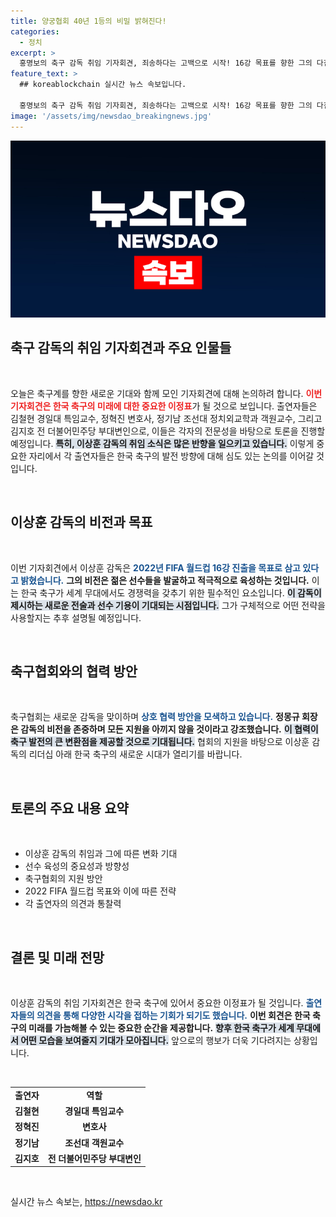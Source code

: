 ```yaml
---
title: 양궁협회 40년 1등의 비밀 밝혀진다!
categories:
  - 정치
excerpt: >
  홍명보의 축구 감독 취임 기자회견, 죄송하다는 고백으로 시작! 16강 목표를 향한 그의 다짐과 정몽규 회고록에 숨어있는 축구의 시대를 짚어봅니다. 이 특별한 순간을 놓치지 마세요!
feature_text: >
  ## koreablockchain 실시간 뉴스 속보입니다.

  홍명보의 축구 감독 취임 기자회견, 죄송하다는 고백으로 시작! 16강 목표를 향한 그의 다짐과 정몽규 회고록에 숨어있는 축구의 시대를 짚어봅니다. 이 특별한 순간을 놓치지 마세요!
image: '/assets/img/newsdao_breakingnews.jpg'
---
```


<p><img src="/assets/img/newsdao_breakingnews.jpg" alt="koreablockchain 속보" /></p>

<h2 data-ke-size="size26">축구 감독의 취임 기자회견과 주요 인물들</h2>

<p data-ke-size="size16">&nbsp;</p>

<p data-ke-size="size16">오늘은 축구계를 향한 새로운 기대와 함께 모인 기자회견에 대해 논의하려 합니다. <b><span style="color: #ee2323;">이번 기자회견은 한국 축구의 미래에 대한 중요한 이정표</span></b>가 될 것으로 보입니다. 출연자들은 김철현 경일대 특임교수, 정혁진 변호사, 정기남 조선대 정치외교학과 객원교수, 그리고 김지호 전 더불어민주당 부대변인으로, 이들은 각자의 전문성을 바탕으로 토론을 진행할 예정입니다. <b><span style="background-color: #21538527;">특히, 이상훈 감독의 취임 소식은 많은 반향을 일으키고 있습니다.</span></b> 이렇게 중요한 자리에서 각 출연자들은 한국 축구의 발전 방향에 대해 심도 있는 논의를 이어갈 것입니다.</p>

<p data-ke-size="size16">&nbsp;</p>

<h2 data-ke-size="size26">이상훈 감독의 비전과 목표</h2>

<p data-ke-size="size16">&nbsp;</p>

<p data-ke-size="size16">이번 기자회견에서 이상훈 감독은 <b><span style="color: #1a5490;">2022년 FIFA 월드컵 16강 진출을 목표로 삼고 있다고 밝혔습니다.</span></b> <b><span style="ee2323;">그의 비전은 젊은 선수들을 발굴하고 적극적으로 육성하는 것입니다.</span></b> 이는 한국 축구가 세계 무대에서도 경쟁력을 갖추기 위한 필수적인 요소입니다. <b><span style="background-color: #21538527;">이 감독이 제시하는 새로운 전술과 선수 기용이 기대되는 시점입니다.</span></b> 그가 구체적으로 어떤 전략을 사용할지는 추후 설명될 예정입니다.</p>

<p data-ke-size="size16">&nbsp;</p>

<h2 data-ke-size="size26">축구협회와의 협력 방안</h2>

<p data-ke-size="size16">&nbsp;</p>

<p data-ke-size="size16">축구협회는 새로운 감독을 맞이하며 <b><span style="color: #1a5490;">상호 협력 방안을 모색하고 있습니다.</span></b> <b><span style="ee2323;">정몽규 회장은 감독의 비전을 존중하며 모든 지원을 아끼지 않을 것이라고 강조했습니다.</span></b> <b><span style="background-color: #21538527;">이 협력이 축구 발전의 큰 변환점을 제공할 것으로 기대됩니다.</span></b> 협회의 지원을 바탕으로 이상훈 감독의 리더십 아래 한국 축구의 새로운 시대가 열리기를 바랍니다.</p>

<p data-ke-size="size16">&nbsp;</p>

<h2 data-ke-size="size26">토론의 주요 내용 요약</h2>

<p data-ke-size="size16">&nbsp;</p>

<ul>
<li>이상훈 감독의 취임과 그에 따른 변화 기대</li>
<li>선수 육성의 중요성과 방향성</li>
<li>축구협회의 지원 방안</li>
<li>2022 FIFA 월드컵 목표와 이에 따른 전략</li>
<li>각 출연자의 의견과 통찰력</li>
</ul>

<p data-ke-size="size16">&nbsp;</p>

<h2 data-ke-size="size26">결론 및 미래 전망</h2>

<p data-ke-size="size16">&nbsp;</p>

<p data-ke-size="size16">이상훈 감독의 취임 기자회견은 한국 축구에 있어서 중요한 이정표가 될 것입니다. <b><span style="color: #1a5490;">출연자들의 의견을 통해 다양한 시각을 접하는 기회가 되기도 했습니다.</span></b> <b><span style="ee2323;">이번 회견은 한국 축구의 미래를 가늠해볼 수 있는 중요한 순간을 제공합니다.</span></b> <b><span style="background-color: #21538527;">향후 한국 축구가 세계 무대에서 어떤 모습을 보여줄지 기대가 모아집니다.</span></b> 앞으로의 행보가 더욱 기다려지는 상황입니다.</p>

<p data-ke-size="size16">&nbsp;</p>

<table>
<tr>
<td style="text-align: center; height: 17px;"><b>출연자</b></td>
<td style="text-align: center; height: 17px;"><b>역할</b></td>
</tr>
<tr>
<td style="text-align: center; height: 17px;"><b>김철현</b></td>
<td style="text-align: center; height: 17px;"><b>경일대 특임교수</b></td>
</tr>
<tr>
<td style="text-align: center; height: 17px;"><b>정혁진</b></td>
<td style="text-align: center; height: 17px;"><b>변호사</b></td>
</tr>
<tr>
<td style="text-align: center; height: 17px;"><b>정기남</b></td>
<td style="text-align: center; height: 17px;"><b>조선대 객원교수</b></td>
</tr>
<tr>
<td style="text-align: center; height: 17px;"><b>김지호</b></td>
<td style="text-align: center; height: 17px;"><b>전 더불어민주당 부대변인</b></td>
</tr>
</table>

<p data-ke-size="size16">&nbsp;</p>
실시간 뉴스 속보는, <a href="https://newsdao.kr" rel="dofollow">https://newsdao.kr</a>


